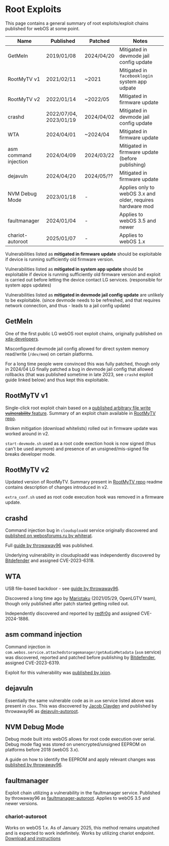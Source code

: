 # Root Exploits

This page contains a general summary of root exploits/exploit chains published
for webOS at some point.

| Name | Published | Patched | Notes |
|------|----------|---------|-------|
| GetMeIn | 2019/01/08 | 2024/04/20 | Mitigated in devmode jail config update |
| RootMyTV v1 | 2021/02/11 | ~2021 | Mitigated in `facebooklogin` system app udpate |
| RootMyTV v2 | 2022/01/14 | ~2022/05 | Mitigated in firmware update |
| crashd | 2022/07/04, 2023/01/19 | 2024/04/02 | Mitigated in devmode jail config update |
| WTA | 2024/04/01 | ~2024/04 | Mitigated in firmware update |
| asm command injection | 2024/04/09 | 2024/03/22 | Mitigated in firmware update (before publishing) |
| dejavuln | 2024/04/20 | 2024/05/?? | Mitigated in firmware update |
| NVM Debug Mode | 2023/01/18 | - | Applies only to webOS 3.x and older, requires hardware mod |
| faultmanager | 2024/01/04 | - | Applies to webOS 3.5 and newer |
| chariot-autoroot | 2025/01/07 | - | Applies to webOS 1.x |

Vulnerabilities listed as **mitigated in firmware update** should be exploitable
if device is running sufficiently old firmware version.

Vulnerabilities listed as **mitigated in system app update** should be
exploitable if device is running sufficiently old firmware version and exploit
is carried out before letting the device contact LG services. (responsible for
system apps updates)

Vulnerabilities listed as **mitigated in devmode jail config update** are
unlikely to be exploitable. (since devmode needs to be refreshed, and that requires
network connection, and thus - leads to a jail config update)

## GetMeIn
One of the first public LG webOS root exploit chains, originally published on
[xda-developers](https://xdaforums.com/t/getmein-one-time-rooting-jailbreaking-tool-for-webos-lg-tvs.3887904/).

Misconfigured devmode jail config allowed for direct system memory read/write
(`/dev/mem`) on certain platforms.

For a long time people were convinced this was fully patched, though only
in 2024/04 LG finally patched a bug in devmode jail config that allowed rollbacks
(that was published sometime in late 2023, see `crashd` exploit guide linked
below) and thus kept this exploitable.

## RootMyTV v1
Single-click root exploit chain based on a [published arbitrary file write
~~vulnerability~~ feature](https://blog.recurity-labs.com/2021-02-03/webOS_Pt1.html). Summary of an
exploit chain available in [RootMyTV repo](https://github.com/RootMyTV/RootMyTV.github.io).

Broken mitigation (download whitelists) rolled out in firmware update was worked around in v2.

`start-devmode.sh` used as a root code exection hook is now signed (thus can't
be used anymore) and presence of an unsigned/mis-signed file breaks developer
mode.

## RootMyTV v2
Updated version of RootMyTV. Summary present in [RootMyTV
repo](https://github.com/RootMyTV/RootMyTV.github.io) readme contains
description of changes introduced in v2.

`extra_conf.sh` used as root code execution hook was removed in a firmware
update.

## crashd
Command injection bug in `clouduploadd` service originally discovered and [published on
webosforums.ru by whiterat](https://webos-forums.ru/post155471.html#p155471).

Full [guide by throwaway96](https://gist.github.com/throwaway96/e811b0f7cc2a705a5a476a8dfa45e09f) was published.

Underlying vulnerability in clouduploadd was independently discovered by
[Bitdefender](https://www.bitdefender.com/blog/labs/vulnerabilities-identified-in-lg-webos/) and assigned CVE-2023-6318.

## WTA
USB file-based backdoor - see [guide by throwaway96](https://gist.github.com/throwaway96/b171240ef59d7f5fd6fb48fc6dfd2941).

Discovered a long time ago by [Mariotaku](https://github.com/mariotaku) (2021/05/29, OpenLGTV team),
though only published after patch started getting rolled out.

Independently discovered and reported by
[redfr0g](https://www.brzozowski.io/web-applications/2024/04/09/lg-webos-pwnage-getting-rce-on-signage-tvs.html) and assigned CVE-2024-1886.

## asm command injection
Command injection in `com.webos.service.attachedstoragemanager/getAudioMetadata`
(`asm` service) was discovered, reported and patched before publishing
by [Bitdefender](https://www.bitdefender.com/blog/labs/vulnerabilities-identified-in-lg-webos/), assigned CVE-2023-6319.

Exploit for this vulnerability was [published by
ixion](https://github.com/illixion/root-my-webos-tv).

## dejavuln
Essentially the same vulnerable code as in `asm` service listed above was
present in `cbox`. This was discovered by [Jacob
Clayden](https://jacobcx.dev/) and published by
throwaway96 as [dejavuln-autoroot](https://github.com/throwaway96/dejavuln-autoroot).

## NVM Debug Mode
Debug mode built into webOS allows for root code execution over serial. Debug
mode flag was stored on unencrypted/unsigned EEPROM on platforms before 2018
(webOS 3.x).

A guide on how to identify the EEPROM and apply relevant changes was
[published by
throwaway96](https://gist.github.com/throwaway96/827ff726981cc2cbc46a22a2ad7337a1).

## faultmanager
Exploit chain utilizing a vulnerability in the faultmanager service. Published by
throwaway96 as [faultmanager-autoroot](https://github.com/throwaway96/faultmanager-autoroot).
Applies to webOS 3.5 and newer versions.

### chariot-autoroot

Works on webOS 1.x. As of January 2025, this method remains unpatched and is expected to work indefinitely. Works by utilizing chariot endpoint.
[Download and instructions](https://github.com/throwaway96/chariot-autoroot)
